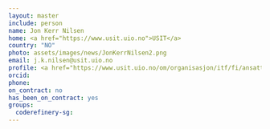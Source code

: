 ```yaml
---
layout: master
include: person
name: Jon Kerr Nilsen
home: <a href="https://www.usit.uio.no">USIT</a>
country: "NO"
photo: assets/images/news/JonKerrNilsen2.png
email: j.k.nilsen@usit.uio.no
profile: <a href="https://www.usit.uio.no/om/organisasjon/itf/fi/ansatte/jonkni/">USIT Profile</a>
orcid:
phone:
on_contract: no
has_been_on_contract: yes
groups:
  coderefinery-sg:
---
```

